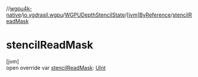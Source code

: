 //[wgpu4k-native](../../../../index.md)/[io.ygdrasil.wgpu](../../index.md)/[WGPUDepthStencilState](../index.md)/[[jvm]ByReference](index.md)/[stencilReadMask](stencil-read-mask.md)

# stencilReadMask

[jvm]\
open override var [stencilReadMask](stencil-read-mask.md): [UInt](https://kotlinlang.org/api/core/kotlin-stdlib/kotlin/-u-int/index.html)